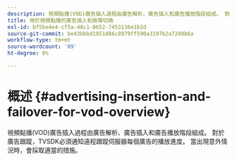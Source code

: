 ```yaml
---
description: 視頻點播(VOD)廣告插入過程由廣告解析、廣告插入和廣告播放階段組成。 對於廣告跟蹤，TVSDK必須通知遠程跟蹤伺服器每個廣告的播放進度。 當出現意外情況時，會採取適當的措施。
title: 用於視頻點播的廣告插入和故障切換
exl-id: bf5be4e4-cf5a-48c1-8652-7453136e1b2d
source-git-commit: be43bbbd1051886c8979ff590a3197b2a7249b6a
workflow-type: tm+mt
source-wordcount: '89'
ht-degree: 0%

---
```


# 概述 {#advertising-insertion-and-failover-for-vod-overview}

視頻點播(VOD)廣告插入過程由廣告解析、廣告插入和廣告播放階段組成。 對於廣告跟蹤，TVSDK必須通知遠程跟蹤伺服器每個廣告的播放進度。 當出現意外情況時，會採取適當的措施。
